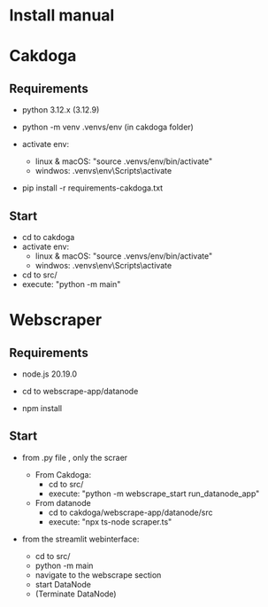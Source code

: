 # Install manual

# Cakdoga

## Requirements

- python 3.12.x (3.12.9)

- python -m venv .venvs/env (in cakdoga folder)
- activate env:
	- linux & macOS: "source .venvs/env/bin/activate"
	- windwos: .venvs\env\Scripts\activate
- pip install -r requirements-cakdoga.txt


## Start

- cd to cakdoga
- activate env:
	- linux & macOS: "source .venvs/env/bin/activate"
	- windwos: .venvs\env\Scripts\activate
- cd to src/
- execute: "python -m main"



# Webscraper


## Requirements

- node.js 20.19.0 

- cd to webscrape-app/datanode
- npm install

## Start

- from .py file , only the scraer
	- From Cakdoga: 
		- cd to src/
		- execute: "python -m webscrape_start run_datanode_app"
	- From datanode
		- cd to cakdoga/webscrape-app/datanode/src
		- execute: "npx ts-node scraper.ts"
		
- from the streamlit webinterface:
	- cd to src/
	- python -m main
	- navigate to the webscrape section
	- start DataNode
	- (Terminate DataNode)
